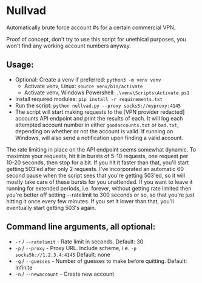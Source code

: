 # Nullvad
Automatically brute force account #s for a certain commercial VPN.

Proof of concept, don't try to use this script for unethical purposes, you won't find any working account numbers anyway.

## Usage:
- Optional: Create a venv if preferred: `python3 -m venv venv`
  - Activate venv, Linux: `source venv/bin/activate`
  - Activate venv, Windows Powershell: `.\venv\Scripts\Activate.ps1`
- Install required modules: `pip install -r requirements.txt`
- Run the script: `python nullvad.py --proxy socks5://myproxy:4145`
- The script will start making requests to the [VPN provider redacted] accounts API endpoint and print the results of each. It will log each attempted account number in either `goodaccounts.txt` or `bad.txt`, depending on whether or not the account is valid. If running on Windows, will also send a notification upon finding a valid account.

The rate limiting in place on the API endpoint seems somewhat dynamic. To maximize your requests, hit it in bursts of 5-10 requests, one request per 10-20 seconds, then stop for a bit. If you hit it faster than that, you'll start getting 503'ed after only 2 requests. I've incorporated an automatic 60 second pause when the script sees that you're getting 503'ed, so it will mostly take care of these bursts for you unattended. If you want to leave it running for extended periods, i.e. forever, without getting rate limited then you're better off setting --ratelimit to 300 seconds or so, so that you're just hitting it once every few minutes. If you set it lower than that, you'll eventually start getting 503's again.

## Command line arguments, all optional:
- `-r` / `--ratelimit` - Rate limit in seconds. Default: 30
- `-p` / `--proxy` - Proxy URL. Include scheme, i.e. `-p socks5h://1.2.3.4:4145` Default: none
- `-g` / `--guesses` - Number of guesses to make before quitting. Default: Infinite
- `-n` / `--newaccount` - Create new account

